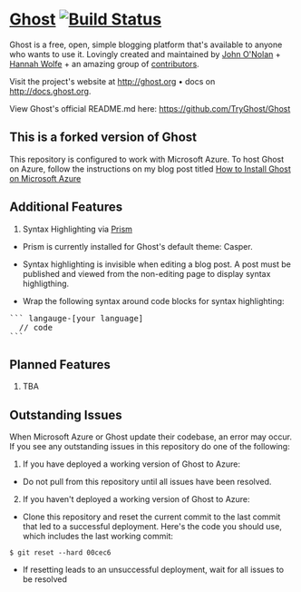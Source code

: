 # [Ghost](https://github.com/TryGhost/Ghost) [![Build Status](https://travis-ci.org/TryGhost/Ghost.svg?branch=master)](https://travis-ci.org/TryGhost/Ghost)

Ghost is a free, open, simple blogging platform that's available to anyone who wants to use it. Lovingly created and maintained by [John O'Nolan](http://twitter.com/JohnONolan) + [Hannah Wolfe](http://twitter.com/ErisDS) + an amazing group of [contributors](https://github.com/TryGhost/Ghost/contributors).

Visit the project's website at <http://ghost.org> &bull; docs on <http://docs.ghost.org>.

View Ghost's official README.md here: <https://github.com/TryGhost/Ghost>

## This is a forked version of Ghost 

This repository is configured to work with Microsoft Azure. To host Ghost on Azure, follow the instructions on my blog post titled [How to Install Ghost on Microsoft Azure](http://www.choskim.me/how-to-install-ghost-on-microsoft-azure/)

## Additional Features

1. Syntax Highlighting via [Prism](http://prismjs.com/)

 * Prism is currently installed for Ghost's default theme: Casper.

 * Syntax highlighting is invisible when editing a blog post. A post must be published and viewed from the non-editing page to display syntax highligthing. 

 * Wrap the following syntax around code blocks for syntax highlighting: 
  
<pre>``` langauge-[your language]
  // code
```</pre>

## Planned Features 

1. TBA

## Outstanding Issues 
When Microsoft Azure or Ghost update their codebase, an error may occur. If you see any outstanding issues in this repository do one of the following: 

1. If you have deployed a working version of Ghost to Azure: 

* Do not pull from this repository until all issues have been resolved. 

2. If you haven't deployed a working version of Ghost to Azure:

* Clone this repository and reset the current commit to the last commit that led to a successful deployment. Here's the code you should use, which includes the last working commit:  

`$ git reset --hard 00cec6`

* If resetting leads to an unsuccessful deployment, wait for all issues to be resolved